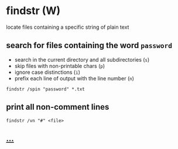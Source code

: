 # findstr (W)

locate files containing a specific string of plain text

## search for files containing the word `password`

* search in the current directory and all subdirectories (`s`)
* skip files with non-printable chars (`p`)
* ignore case distinctions (`i`)
* prefix each line of output with the line number (`n`)

```
findstr /spin "password" *.txt
```

## print all non-comment lines

```
findstr /vn "#" <file>
```

## [...](https://www.computerhope.com/findstr.htm)
